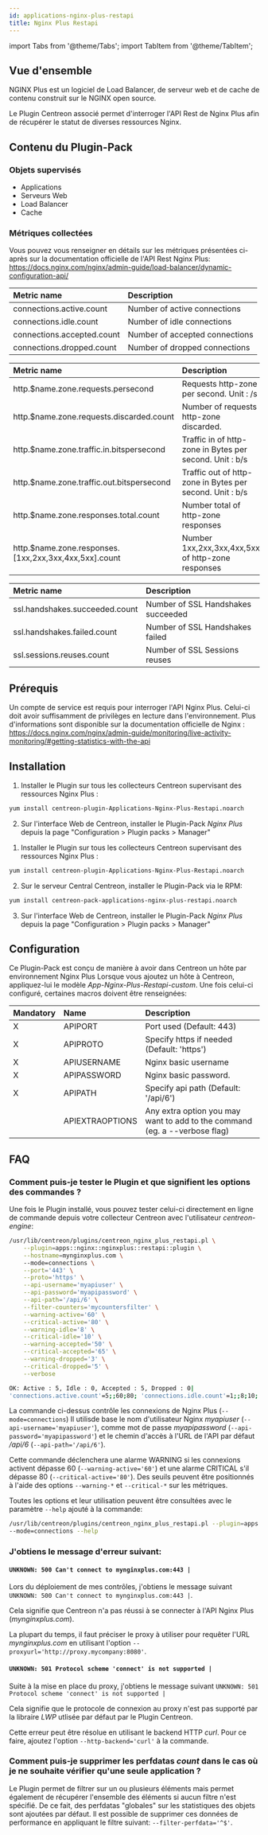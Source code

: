 ```yaml
---
id: applications-nginx-plus-restapi
title: Nginx Plus Restapi
---
```

import Tabs from '@theme/Tabs';
import TabItem from '@theme/TabItem';


## Vue d'ensemble

NGINX Plus est un logiciel de Load Balancer, de serveur web et de cache de contenu construit sur le NGINX open source.

Le Plugin Centreon associé permet d'interroger l'API Rest de Nginx Plus afin de récupérer le statut de diverses ressources Nginx.

## Contenu du Plugin-Pack

### Objets supervisés

* Applications
* Serveurs Web
* Load Balancer
* Cache

### Métriques collectées

Vous pouvez vous renseigner en détails sur les métriques présentées ci-après sur la documentation officielle de 
l'API Rest Nginx Plus: https://docs.nginx.com/nginx/admin-guide/load-balancer/dynamic-configuration-api/

<Tabs groupId="sync">
<TabItem value="Connections" label="Connections">

| Metric name                 | Description                    |
| :-------------------------- | :----------------------------- |
| connections.active.count    | Number of active connections   |
| connections.idle.count      | Number of idle connections     |
| connections.accepted.count  | Number of accepted connections |
| connections.dropped.count   | Number of dropped connections  |

</TabItem>
<TabItem value="Http-Zone" label="Http-Zone">

| Metric name                                             | Description                                              |
| :------------------------------------------------------ | :------------------------------------------------------- |
| http.$name.zone.requests.persecond                      | Requests http-zone per second. Unit : /s                 |
| http.$name.zone.requests.discarded.count                | Number of requests http-zone discarded.                  |
| http.$name.zone.traffic.in.bitspersecond                | Traffic in of http-zone in Bytes per second. Unit : b/s  |
| http.$name.zone.traffic.out.bitspersecond               | Traffic out of http-zone in Bytes per second. Unit : b/s |
| http.$name.zone.responses.total.count                   | Number total of http-zone responses                      |
| http.$name.zone.responses.[1xx,2xx,3xx,4xx,5xx].count   | Number 1xx,2xx,3xx,4xx,5xx of http-zone responses        |

</TabItem>
<TabItem value="Ssl" label="Ssl">

| Metric name                      | Description                         |
| :------------------------------- | :---------------------------------- |
| ssl.handshakes.succeeded.count   | Number of SSL Handshakes succeeded  |
| ssl.handshakes.failed.count      | Number of SSL Handshakes failed     |
| ssl.sessions.reuses.count        | Number of SSL Sessions reuses       |

</TabItem>
</Tabs>

## Prérequis

Un compte de service est requis pour interroger l'API Nginx Plus. Celui-ci doit avoir suffisamment de privilèges en lecture dans l'environnement.
Plus d'informations sont disponible sur la documentation officielle de Nginx : https://docs.nginx.com/nginx/admin-guide/monitoring/live-activity-monitoring/#getting-statistics-with-the-api

## Installation

<Tabs groupId="sync">
<TabItem value="Online License" label="Online License">

1. Installer le Plugin sur tous les collecteurs Centreon supervisant des ressources Nginx Plus :

```bash
yum install centreon-plugin-Applications-Nginx-Plus-Restapi.noarch
```

2. Sur l'interface Web de Centreon, installer le Plugin-Pack *Nginx Plus* depuis la page "Configuration > Plugin packs > Manager"

</TabItem>
<TabItem value="Offline License" label="Offline License">

1. Installer le Plugin sur tous les collecteurs Centreon supervisant des ressources Nginx Plus :

```bash
yum install centreon-plugin-Applications-Nginx-Plus-Restapi.noarch
```

2. Sur le serveur Central Centreon, installer le Plugin-Pack via le RPM:

```bash
yum install centreon-pack-applications-nginx-plus-restapi.noarch
```

3. Sur l'interface Web de Centreon, installer le Plugin-Pack *Nginx Plus* depuis la page "Configuration > Plugin packs > Manager"

</TabItem>
</Tabs>

## Configuration

Ce Plugin-Pack est conçu de manière à avoir dans Centreon un hôte par environnement Nginx Plus
Lorsque vous ajoutez un hôte à Centreon, appliquez-lui le modèle *App-Nginx-Plus-Restapi-custom*. Une fois celui-ci configuré, certaines macros doivent être renseignées:

| Mandatory | Name            | Description                                                                |
| :-------- | :-------------- | :------------------------------------------------------------------------- |
| X         | APIPORT         | Port used (Default: 443)                                                   |
| X         | APIPROTO        | Specify https if needed (Default: 'https')                                 |
| X         | APIUSERNAME     | Nginx basic username                                                       |
| X         | APIPASSWORD     | Nginx basic password.                                                      |
| X         | APIPATH         | Specify api path (Default: '/api/6')                                       |
|    	    | APIEXTRAOPTIONS | Any extra option you may want to add to the command (eg. a --verbose flag) |

## FAQ

### Comment puis-je tester le Plugin et que signifient les options des commandes ?

Une fois le Plugin installé, vous pouvez tester celui-ci directement en ligne de commande depuis votre collecteur Centreon avec l'utilisateur *centreon-engine*:

```bash
/usr/lib/centreon/plugins/centreon_nginx_plus_restapi.pl \
    --plugin=apps::nginx::nginxplus::restapi::plugin \
    --hostname=mynginxplus.com \ 
    --mode=connections \
    --port='443' \
    --proto='https' \
    --api-username='myapiuser' \
    --api-password='myapipassword' \
    --api-path='/api/6' \
    --filter-counters='mycountersfilter' \
    --warning-active='60' \
    --critical-active='80' \
    --warning-idle='8' \
    --critical-idle='10' \
    --warning-accepted='50' \
    --critical-accepted='65' \
    --warning-dropped='3' \
    --critical-dropped='5' \
    --verbose	

OK: Active : 5, Idle : 0, Accepted : 5, Dropped : 0|
'connections.active.count'=5;;60;80; 'connections.idle.count'=1;;8;10; 'connections.accepted.count'=5;;50;65; 'connections.dropped.count'=0;;3;5;
```

La commande ci-dessus contrôle les connexions de Nginx Plus (```--mode=connections```)
Il utilisde base le nom d'utilisateur Nginx  _myapiuser_ (```--api-username='myapiuser'```), comme mot de passe _myapipassword_ (```--api-password='myapipassword'```) 
et le chemin d'accès à l'URL de l'API par défaut _/api/6_ (```--api-path='/api/6'```).

Cette commande déclenchera une alarme WARNING si les connexions activent dépasse 60 (```--warning-active='60'```) 
et une alarme CRITICAL s'il dépasse 80 (```--critical-active='80'```).
Des seuils peuvent être positionnés à l'aide des options ```--warning-*``` et ```--critical-*``` sur les métriques.

Toutes les options et leur utilisation peuvent être consultées avec le paramètre ```--help``` ajouté à la commande:

```bash
/usr/lib/centreon/plugins/centreon_nginx_plus_restapi.pl --plugin=apps::nginx::nginxplus::restapi::plugin 
--mode=connections --help
```

### J'obtiens le message d'erreur suivant: 

#### ```UNKNOWN: 500 Can't connect to mynginxplus.com:443 |```

Lors du déploiement de mes contrôles, j'obtiens le message suivant ```UNKNOWN: 500 Can't connect to mynginxplus.com:443 |```.

Cela signifie que Centreon n'a pas réussi à se connecter à l'API Nginx Plus (*mynginxplus.com*).

La plupart du temps, il faut préciser le proxy à utiliser pour requêter l'URL *mynginxplus.com* en utilisant l'option ```--proxyurl='http://proxy.mycompany:8080'```.

#### ```UNKNOWN: 501 Protocol scheme 'connect' is not supported |``` 

Suite à la mise en place du proxy, j'obtiens le message suivant ```UNKNOWN: 501 Protocol scheme 'connect' is not supported |```

Cela signifie que le protocole de connexion au proxy n'est pas supporté par la libraire *LWP* utlisée par défaut par le Plugin Centreon.

Cette erreur peut être résolue en utilisant le backend HTTP *curl*. Pour ce faire, ajoutez l'option ```--http-backend='curl'``` à la commande.

### Comment puis-je supprimer les perfdatas *count* dans le cas où je ne souhaite vérifier qu'une seule application ?

Le Plugin permet de filtrer sur un ou plusieurs éléments mais permet également de récupérer l'ensemble des éléments si aucun filtre n'est spécifié.
De ce fait, des perfdatas "globales" sur les statistiques des objets sont ajoutées par défaut. Il est possible de supprimer ces données de performance en appliquant le filtre suivant: ```--filter-perfdata='^$'```.
